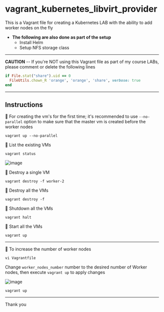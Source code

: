 # vagrant_kubernetes_libvirt_provider

This is a Vagrant file for creating a Kubernetes LAB with the ability to add worker nodes on the fly

* **The following are also done as part of the setup**
  * Install Helm
  * Setup NFS storage class

---

**CAUTION** -- If you're NOT using this Vagrant file as part of my course LABs, please comment or delete the following lines
```ruby
if File.stat("share").uid == 0
  FileUtils.chown_R 'orange', 'orange', 'share', verbose: true
end
```

---


## Instructions

💎 For creating the vm's for the first time; it's recommended to use `--no-parallel` option to make sure that the master vm is created before the worker nodes

```
vagrant up --no-parallel
```

💎 List the existing VMs

```
vagrant status
```
![image](https://user-images.githubusercontent.com/33789516/129351481-2eeb58e7-bd88-4be6-8fa1-bfc749f8ba70.png)


💎 Destroy a single VM

```
vagrant destroy -f worker-2
```


💎 Destroy all the VMs

```
vagrant destroy -f
```


💎 Shutdown all the VMs

```
vagrant halt
```

💎 Start all the VMs

```
vagrant up
```

---

🌼 To increase the number of worker nodes

```
vi Vagrantfile
```
Change `worker_nodes_number` number to the desired number of Worker nodes, then execute `vagrant up` to apply changes

![image](https://user-images.githubusercontent.com/33789516/129351873-37e37e04-d504-46e8-b2af-f394e7d727cb.png)

```
vagrant up
```

---

Thank you



